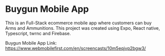 # Buygun Mobile App

This is an Full-Stack ecommerce mobile app where customers can buy Arms and Ammunitions. This project was created using Expo, React native, Typescript, twrnc and Firebase.

Buygun Mobile App Link: https://www.webmobilefirst.com/en/screencasts/10m5eqjvp2bgw3/              
